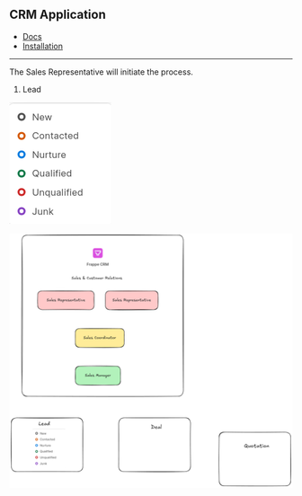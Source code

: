 ## CRM Application

- [Docs](https://docs.frappe.io/crm/introduction)
- [Installation](https://github.com/frappe/bench#installation)

---


The Sales Representative will initiate the process. 


1. Lead


![alt text](image.png)




![](./crm.png)

